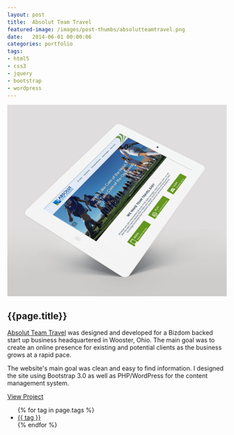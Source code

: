 ```yaml
---
layout: post
title:  Absolut Team Travel
featured-image: /images/post-thumbs/absolutteamtravel.png
date:   2014-06-01 00:00:06
categories: portfolio
tags: 
- html5 
- css3
- jquery
- bootstrap
- wordpress
---
```


<section class="feature-image">
	<img src="/images/post-img/absolutteamtravel-ipad.jpg" alt="Absolut Team Travel">
</section>

<section class="post-intro">
	<h1>{{page.title}}</h1>
	<p><a href="http://absolutteamtravel.com" target="_blank">Absolut Team Travel</a> was designed and developed for a Bizdom backed start up business headquartered in Wooster, Ohio. The main goal was to create an online presence for existing and potential clients as the business grows at a rapid pace.</p> 
	<p>The website's main goal was clean and easy to find information. I designed the site using Bootstrap 3.0 as well as PHP/WordPress for the content management system.</p>
	<a href="http://absolutteamtravel.com" target="_blank" class="view-project tooltip">View Project</a>



<aside class="tags">
	<div class="tags-inner">
	  	<ul>
			{% for tag in page.tags %}
				<li><a href="/tag/{{tag}}" title="view all projects that pertain to {{tag}}">{{ tag }}</a></li>
			{% endfor %}
		</ul>
	</div>
</aside>

</section>
